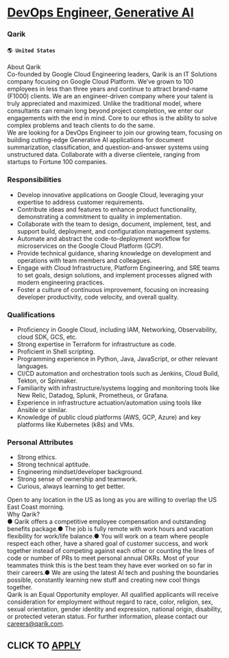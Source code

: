 # [DevOps Engineer, Generative AI](https://www.remotewlb.com/apply/devops-engineer-generative-ai)  
### Qarik  
#### `🌎 United States`  
About Qarik  
Co-founded by Google Cloud Engineering leaders, Qarik is an IT Solutions company focusing on Google Cloud Platform. We’ve grown to 100 employees in less than three years and continue to attract brand-name (F1000) clients. We are an engineer-driven company where your talent is truly appreciated and maximized. Unlike the traditional model, where consultants can remain long beyond project completion, we enter our engagements with the end in mind. Core to our ethos is the ability to solve complex problems and teach clients to do the same.  
We are looking for a DevOps Engineer to join our growing team, focusing on building cutting-edge Generative AI applications for document summarization, classification, and question-and-answer systems using unstructured data. Collaborate with a diverse clientele, ranging from startups to Fortune 100 companies.

### Responsibilities

  * Develop innovative applications on Google Cloud, leveraging your expertise to address customer requirements.
  * Contribute ideas and features to enhance product functionality, demonstrating a commitment to quality in implementation.
  * Collaborate with the team to design, document, implement, test, and support build, deployment, and configuration management systems.
  * Automate and abstract the code-to-deployment workflow for microservices on the Google Cloud Platform (GCP).
  * Provide technical guidance, sharing knowledge on development and operations with team members and colleagues.
  * Engage with Cloud Infrastructure, Platform Engineering, and SRE teams to set goals, design solutions, and implement processes aligned with modern engineering practices.
  * Foster a culture of continuous improvement, focusing on increasing developer productivity, code velocity, and overall quality.

### Qualifications

  * Proficiency in Google Cloud, including IAM, Networking, Observability, cloud SDK, GCS, etc.
  * Strong expertise in Terraform for infrastructure as code.
  * Proficient in Shell scripting.
  * Programming experience in Python, Java, JavaScript, or other relevant languages.
  * CI/CD automation and orchestration tools such as Jenkins, Cloud Build, Tekton, or Spinnaker.
  * Familiarity with infrastructure/systems logging and monitoring tools like New Relic, Datadog, Splunk, Prometheus, or Grafana.
  * Experience in infrastructure actuation/automation using tools like Ansible or similar.
  * Knowledge of public cloud platforms (AWS, GCP, Azure) and key platforms like Kubernetes (k8s) and VMs.

### Personal Attributes

  * Strong ethics.
  * Strong technical aptitude.
  * Engineering mindset/developer background.
  * Strong sense of ownership and teamwork.
  * Curious, always learning to get better.

Open to any location in the US as long as you are willing to overlap the US East Coast morning.  
Why Qarik?  
● Qarik offers a competitive employee compensation and outstanding benefits package.● The job is fully remote with work hours and vacation flexibility for work/life balance.● You will work on a team where people respect each other, have a shared goal of customer success, and work together instead of competing against each other or counting the lines of code or number of PRs to meet personal annual OKRs. Most of your teammates think this is the best team they have ever worked on so far in their careers.● We are using the latest AI tech and pushing the boundaries possible, constantly learning new stuff and creating new cool things together.  
Qarik is an Equal Opportunity employer. All qualified applicants will receive consideration for employment without regard to race, color, religion, sex, sexual orientation, gender identity and expression, national origin, disability, or protected veteran status. For further information, please contact our careers@qarik.com.  
## CLICK TO [APPLY](https://www.remotewlb.com/apply/devops-engineer-generative-ai)

